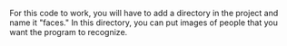 For this code to work, you will have to add a directory in the project and name it "faces."
In this directory, you can put images of people that you want the program to recognize.
